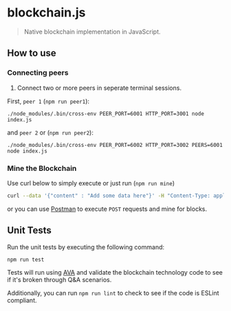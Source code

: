 # blockchain.js

> Native blockchain implementation in JavaScript.

## How to use

### Connecting peers

1. Connect two or more peers in seperate terminal sessions.

First, `peer 1` (`npm run peer1`):

```
./node_modules/.bin/cross-env PEER_PORT=6001 HTTP_PORT=3001 node index.js
```

and `peer 2` or (`npm run peer2`):

```
./node_modules/.bin/cross-env PEER_PORT=6002 HTTP_PORT=3002 PEERS=6001 node index.js
```


### Mine the Blockchain

Use curl below to simply execute or just run (`npm run mine`)

```bash
curl --data '{"content" : "Add some data here"}' -H "Content-Type: application/json" http://localhost:3001/mine
```

or you can use [Postman](https://www.getpostman.com/) to execute `POST` requests and mine for blocks.

## Unit Tests

Run the unit tests by executing the following command:

```
npm run test
```

Tests will run using [AVA](https://github.com/avajs) and validate the blockchain technology code to see if it's broken through Q&A scenarios.

Additionally, you can run `npm run lint` to check to see if the code is ESLint compliant.